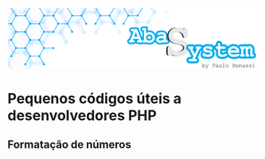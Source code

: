 <img src="banner_abas.png">

# Pequenos códigos úteis a desenvolvedores PHP #

## Formatação de números ##
